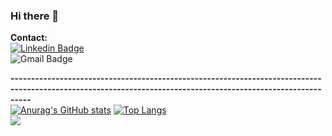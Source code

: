 ### Hi there 👋

**Contact:** <br>
[![Linkedin Badge](https://img.shields.io/badge/-Siddhartha%20Barman%20Joy-blue?style=social&logo=Linkedin&logoColor=blue&link=https://www.linkedin.com/in/siddhartha88/)](https://www.linkedin.com/in/siddhartha88/)<br>
![Gmail Badge](https://img.shields.io/badge/-siddharthjoy88@gmail.com-c14438?style=social&logo=Gmail&logoColor=blue&link=mailto:siddharthjoy88@gmail.com)

**-------------------------------------------------------------------------------------------------------------------------------------------------------------**<br>
[![Anurag's GitHub stats](https://github-readme-stats.vercel.app/api?username=SiddharthJoy&hide=contribs,prs)](https://github.com/anuraghazra/github-readme-stats)
[![Top Langs](https://github-readme-stats.vercel.app/api/top-langs/?username=SiddharthJoy&hide=html,css,scss&langs_count=4&layout=compact)](https://github.com/anuraghazra/github-readme-stats)
 <br>
 ![](https://visitor-badge.glitch.me/badge?page_id=SiddharthJoy.SiddharthJoy) 

 


<!--
**SiddharthJoy/SiddharthJoy** is a ✨ _special_ ✨ repository because its `README.md` (this file) appears on your GitHub profile.

Here are some ideas to get you started:

- 🔭 I’m currently working on ...
- 🌱 I’m currently learning ...
- 👯 I’m looking to collaborate on ...
- 🤔 I’m looking for help with ...
- 💬 Ask me about ...
- 📫 How to reach me: ...
- 😄 Pronouns: ...
- ⚡ Fun fact: ...
-->
